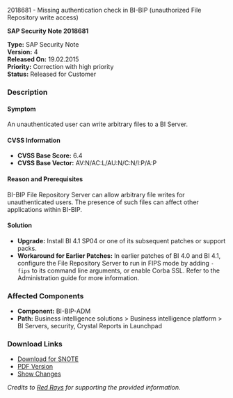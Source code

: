 2018681 - Missing authentication check in BI-BIP (unauthorized File Repository write access)

**SAP Security Note 2018681**

**Type:** SAP Security Note  
**Version:** 4  
**Released On:** 19.02.2015  
**Priority:** Correction with high priority  
**Status:** Released for Customer  

### Description

#### Symptom
An unauthenticated user can write arbitrary files to a BI Server.

#### CVSS Information
- **CVSS Base Score:** 6.4
- **CVSS Base Vector:** AV:N/AC:L/AU:N/C:N/I:P/A:P

#### Reason and Prerequisites
BI-BIP File Repository Server can allow arbitrary file writes for unauthenticated users. The presence of such files can affect other applications within BI-BIP.

#### Solution
- **Upgrade:** Install BI 4.1 SP04 or one of its subsequent patches or support packs.
- **Workaround for Earlier Patches:** In earlier patches of BI 4.0 and BI 4.1, configure the File Repository Server to run in FIPS mode by adding `-fips` to its command line arguments, or enable Corba SSL. Refer to the Administration guide for more information.

### Affected Components
- **Component:** BI-BIP-ADM
- **Path:** Business intelligence solutions > Business intelligence platform > BI Servers, security, Crystal Reports in Launchpad

### Download Links
- [Download for SNOTE](https://notesdownloads.sap.com/note/0040000017874832017)
- [PDF Version](https://userapps.support.sap.com/sap/support/sfm/notes/print/0002018681?language=en-US&token=559E2527067BFE0FD268FC871D71D528)
- [Show Changes](https://me.sap.com/notesLatestChanges/0002018681/E/diff)

*Credits to [Red Rays](https://redrays.io) for supporting the provided information.*